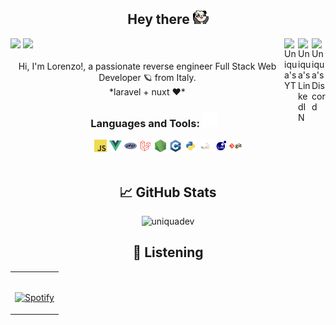 <h2 align="center">
  Hey there <img src="https://raw.githubusercontent.com/UniquaDev/UniquaDev/main/hellopanda.gif" width="25px">
</h2>

<div>
  <img src="https://img.shields.io/website?label=portfolio&style=for-the-badge&url=https://uniqua">
  <img src="https://img.shields.io/website?label=karmanhub&style=for-the-badge&url=https://karmanhub">
  
  <a href="https://discord.gg/HeA78DxBRU">
    <img align="right" alt="Uniqua's Discord" width="22px" src="https://raw.githubusercontent.com/peterthehan/peterthehan/master/assets/discord.svg" />
  </a>
  <a href="https://www.linkedin.com/in/lorenzo-cipolletti-15a110208/">
    <img align="right" alt="Uniqua's LinkedIN" width="22px" src="https://raw.githubusercontent.com/peterthehan/peterthehan/master/assets/linkedin.svg" />
  </a>
  <a href="https://www.youtube.com/channel/UClOroLB6ltO0zh7MK6TMk1g">
    <img align="right" alt="Uniqua's YT" width="22px" src="https://raw.githubusercontent.com/peterthehan/peterthehan/master/assets/youtube.svg" />
  </a>
</div>
<br>


<div align="center">
  Hi, I'm Lorenzo!, a passionate reverse engineer Full Stack Web Developer 🪐 from Italy.<br>
  *laravel + nuxt ❤️*
</div>

<div align="center">
  <h3>Languages and Tools: <img src="https://raw.githubusercontent.com/UniquaDev/UniquaDev/main/pandahood.gif" width="25px"></h3>
  <code><img height="20" src="https://raw.githubusercontent.com/github/explore/80688e429a7d4ef2fca1e82350fe8e3517d3494d/topics/javascript/javascript.png"></code>
  <code><img height="20" src="https://raw.githubusercontent.com/github/explore/80688e429a7d4ef2fca1e82350fe8e3517d3494d/topics/vue/vue.png"></code>
  <code><img height="20" src="https://raw.githubusercontent.com/github/explore/5c058a388828bb5fde0bcafd4bc867b5bb3f26f3/topics/php/php.png"></code>
  <code><img height="20" src="https://raw.githubusercontent.com/github/explore/80688e429a7d4ef2fca1e82350fe8e3517d3494d/topics/laravel/laravel.png"></code>
  <code><img height="20" src="https://raw.githubusercontent.com/github/explore/80688e429a7d4ef2fca1e82350fe8e3517d3494d/topics/nodejs/nodejs.png"></code>
  <code><img height="20" src="https://raw.githubusercontent.com/github/explore/80688e429a7d4ef2fca1e82350fe8e3517d3494d/topics/cpp/cpp.png"></code>
  <code><img height="20" src="https://raw.githubusercontent.com/github/explore/80688e429a7d4ef2fca1e82350fe8e3517d3494d/topics/python/python.png"></code>
  <code><img height="20" src="https://raw.githubusercontent.com/github/explore/80688e429a7d4ef2fca1e82350fe8e3517d3494d/topics/mysql/mysql.png"></code>
  <code><img height="20" src="https://raw.githubusercontent.com/github/explore/80688e429a7d4ef2fca1e82350fe8e3517d3494d/topics/lua/lua.png"></code>
  <code><img height="20" src="https://raw.githubusercontent.com/github/explore/80688e429a7d4ef2fca1e82350fe8e3517d3494d/topics/git/git.png"></code>
</div>
<br>

<h2 align="center">📈 GitHub Stats </h2>
<p align="center"> <img src="https://github-readme-stats.vercel.app/api?username=uniquadev&show_icons=true&theme=gotham" alt="uniquadev" /> </p>

<h2 align="center">🎵 Listening</h2>
<table align="center" width="100%">
  
  <tr>
  <td width="100%">
       
&nbsp; <br> [![Spotify](https://uniquadev.vercel.app/api/spotify)](https://open.spotify.com/user/ch5hldeabrvjawefcxvhdz0cu)

  </td>
</table>
